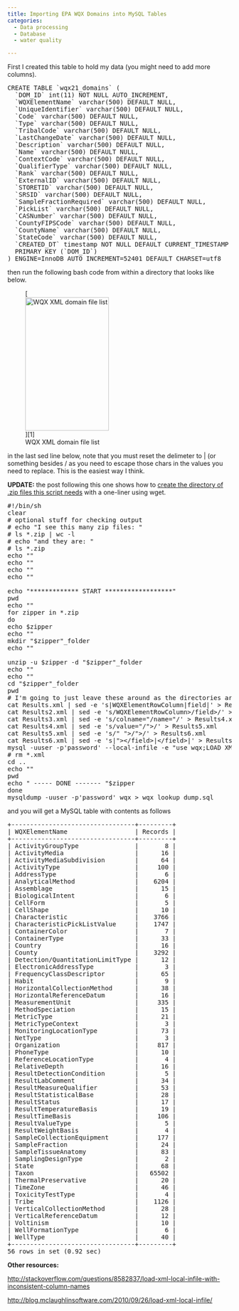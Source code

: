 ```yaml
---
title: Importing EPA WQX Domains into MySQL Tables
categories:
  - Data processing
  - Database
  - water quality

---
```


First I created this table to hold my data (you might need to add more columns).

<pre class="lang:mysql decode:true" title="A basic table to hold the values. You might need to add more columns">CREATE TABLE `wqx21_domains` (
  `DOM_ID` int(11) NOT NULL AUTO_INCREMENT,
  `WQXElementName` varchar(500) DEFAULT NULL,
  `UniqueIdentifier` varchar(500) DEFAULT NULL,
  `Code` varchar(500) DEFAULT NULL,
  `Type` varchar(500) DEFAULT NULL,
  `TribalCode` varchar(500) DEFAULT NULL,
  `LastChangeDate` varchar(500) DEFAULT NULL,
  `Description` varchar(500) DEFAULT NULL,
  `Name` varchar(500) DEFAULT NULL,
  `ContextCode` varchar(500) DEFAULT NULL,
  `QualifierType` varchar(500) DEFAULT NULL,
  `Rank` varchar(500) DEFAULT NULL,
  `ExternalID` varchar(500) DEFAULT NULL,
  `STORETID` varchar(500) DEFAULT NULL,
  `SRSID` varchar(500) DEFAULT NULL,
  `SampleFractionRequired` varchar(500) DEFAULT NULL,
  `PickList` varchar(500) DEFAULT NULL,
  `CASNumber` varchar(500) DEFAULT NULL,
  `CountyFIPSCode` varchar(500) DEFAULT NULL,
  `CountyName` varchar(500) DEFAULT NULL,
  `StateCode` varchar(500) DEFAULT NULL,
  `CREATED_DT` timestamp NOT NULL DEFAULT CURRENT_TIMESTAMP ON UPDATE CURRENT_TIMESTAMP,
  PRIMARY KEY (`DOM_ID`)
) ENGINE=InnoDB AUTO_INCREMENT=52401 DEFAULT CHARSET=utf8</pre>

then run the following bash code from within a directory that looks like below.

<figure id="attachment_657" aria-describedby="caption-attachment-657" style="width: 188px" class="wp-caption aligncenter">[<img loading="lazy" class="size-medium wp-image-657" alt="WQX XML domain file list" src="http://northredoubt.com/n/wp-content/uploads/2013/02/wqx_file_list-188x300.png" width="188" height="300" srcset="http://northredoubt.com/n/wp-content/uploads/2013/02/wqx_file_list-188x300.png 188w, http://northredoubt.com/n/wp-content/uploads/2013/02/wqx_file_list-643x1024.png 643w, http://northredoubt.com/n/wp-content/uploads/2013/02/wqx_file_list.png 820w" sizes="(max-width: 188px) 100vw, 188px" />][1]<figcaption id="caption-attachment-657" class="wp-caption-text">WQX XML domain file list</figcaption></figure>

in the last sed line below, note that you must reset the delimeter to | (or something besides / as you need to escape those chars in the values you need to replace. This is the easiest way I think.

**UPDATE:** the post following this one shows how to <a title="Wget examples" href="http://northredoubt.com/n/2013/02/20/wget-examples/" target="_blank">create the directory of .zip files this script needs</a> with a one-liner using wget.

<pre class="lang:sh decode:true" title="bash script to run through all the .zip files and load them to mysql">#!/bin/sh
clear
# optional stuff for checking output
# echo "I see this many zip files: "
# ls *.zip | wc -l
# echo "and they are: "
# ls *.zip
echo ""
echo ""
echo ""
echo ""

echo "************* START ******************"
pwd
echo ""
for zipper in *.zip
do
echo $zipper
echo ""
mkdir "$zipper"_folder
echo ""

unzip -u $zipper -d "$zipper"_folder
echo ""
echo ""
cd "$zipper"_folder
pwd
# I'm going to just leave these around as the directories are easy to delete later.
cat Results.xml | sed -e 's|WQXElementRowColumn|field|' &gt; Results2.xml
cat Results2.xml | sed -e 's/WQXElementRowColumn&gt;/field&gt;/' &gt; Results3.xml
cat Results3.xml | sed -e 's/colname="/name="/' &gt; Results4.xml
cat Results4.xml | sed -e 's/value="/"&gt;/' &gt; Results5.xml
cat Results5.xml | sed -e 's/" "&gt;/"&gt;/' &gt; Results6.xml
cat Results6.xml | sed -e 's|"&gt;&lt;/field&gt;|&lt;/field&gt;|' &gt; Results7.xml
mysql -uuser -p'password' --local-infile -e "use wqx;LOAD XML LOCAL INFILE 'Results7.xml' INTO TABLE wqx21_domains ROWS IDENTIFIED BY '&lt;WQXElementRow&gt;';"
# rm *.xml
cd ..
echo ""
pwd
echo " ----- DONE ------- "$zipper
done
mysqldump -uuser -p'password' wqx &gt; wqx_lookup_dump.sql</pre>

and you will get a MySQL table with contents as follows

<pre class="lang:default decode:true">+---------------------------------+---------+
| WQXElementName                  | Records |
+---------------------------------+---------+
| ActivityGroupType               |       8 |
| ActivityMedia                   |      16 |
| ActivityMediaSubdivision        |      64 |
| ActivityType                    |     100 |
| AddressType                     |       6 |
| AnalyticalMethod                |    6204 |
| Assemblage                      |      15 |
| BiologicalIntent                |       6 |
| CellForm                        |       5 |
| CellShape                       |      10 |
| Characteristic                  |    3766 |
| CharacteristicPickListValue     |    1747 |
| ContainerColor                  |       7 |
| ContainerType                   |      33 |
| Country                         |      16 |
| County                          |    3292 |
| Detection/QuantitationLimitType |      12 |
| ElectronicAddressType           |       3 |
| FrequencyClassDescriptor        |      65 |
| Habit                           |       9 |
| HorizontalCollectionMethod      |      38 |
| HorizontalReferenceDatum        |      16 |
| MeasurementUnit                 |     335 |
| MethodSpeciation                |      15 |
| MetricType                      |      21 |
| MetricTypeContext               |       3 |
| MonitoringLocationType          |      73 |
| NetType                         |       3 |
| Organization                    |     817 |
| PhoneType                       |      10 |
| ReferenceLocationType           |       4 |
| RelativeDepth                   |      16 |
| ResultDetectionCondition        |       5 |
| ResultLabComment                |      34 |
| ResultMeasureQualifier          |      53 |
| ResultStatisticalBase           |      28 |
| ResultStatus                    |      17 |
| ResultTemperatureBasis          |      19 |
| ResultTimeBasis                 |     106 |
| ResultValueType                 |       5 |
| ResultWeightBasis               |       4 |
| SampleCollectionEquipment       |     177 |
| SampleFraction                  |      24 |
| SampleTissueAnatomy             |      83 |
| SamplingDesignType              |       2 |
| State                           |      68 |
| Taxon                           |   65502 |
| ThermalPreservative             |      20 |
| TimeZone                        |      46 |
| ToxicityTestType                |       4 |
| Tribe                           |    1126 |
| VerticalCollectionMethod        |      28 |
| VerticalReferenceDatum          |      12 |
| Voltinism                       |      10 |
| WellFormationType               |       6 |
| WellType                        |      40 |
+---------------------------------+---------+
56 rows in set (0.92 sec)</pre>

**Other resources:**

<a href="http://stackoverflow.com/questions/8582837/load-xml-local-infile-with-inconsistent-column-names" target="_blank">http://stackoverflow.com/questions/8582837/load-xml-local-infile-with-inconsistent-column-names</a>

<a href="http://blog.mclaughlinsoftware.com/2010/09/26/load-xml-local-infile/" target="_blank">http://blog.mclaughlinsoftware.com/2010/09/26/load-xml-local-infile/</a>

 [1]: http://northredoubt.com/n/wp-content/uploads/2013/02/wqx_file_list.png